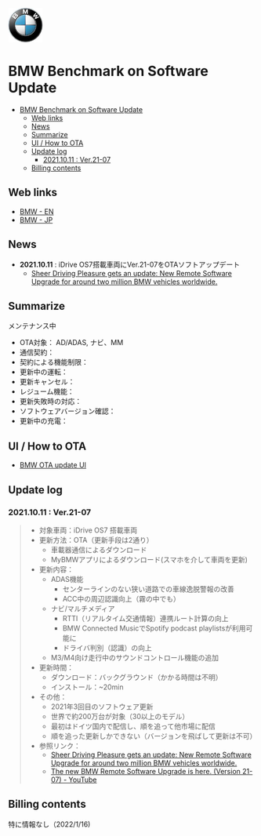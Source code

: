 [<img src="./image/BMW-icon.png" width=70px>](https://www.bmw.com/en/index.html)

# BMW Benchmark on Software Update 



<!-- @import "[TOC]" {cmd="toc" depthFrom=1 depthTo=6 orderedList=false} -->

<!-- code_chunk_output -->

- [BMW Benchmark on Software Update](#bmw-benchmark-on-software-update)
  - [Web links](#web-links)
  - [News](#news)
  - [Summarize](#summarize)
  - [UI / How to OTA](#ui--how-to-ota)
  - [Update log](#update-log)
    - [2021.10.11 : Ver.21-07](#20211011--ver21-07)
  - [Billing contents](#billing-contents)

<!-- /code_chunk_output -->



## Web links

- [BMW - EN](https://www.bmw.com/en/index.html)  
- [BMW - JP](https://www.bmw.co.jp/ja/index.html)


## News

- **2021.10.11** : iDrive OS7搭載車両にVer.21-07をOTAソフトアップデート
  - [Sheer Driving Pleasure gets an update: New Remote Software Upgrade for around two million BMW vehicles worldwide.](https://www.press.bmwgroup.com/global/article/detail/T0348312EN/sheer-driving-pleasure-gets-an-update:-new-remote-software-upgrade-for-around-two-million-bmw-vehicles-worldwide?language=en)


## Summarize

メンテナンス中

- OTA対象： AD/ADAS, ナビ、MM
- 通信契約：
- 契約による機能制限：
- 更新中の運転：
- 更新キャンセル：
- レジューム機能：
- 更新失敗時の対応：
- ソフトウェアバージョン確認：
- 更新中の充電：

## UI / How to OTA

- [BMW OTA update UI](BMW-UI.md)

## Update log
  
### 2021.10.11 : Ver.21-07

> - 対象車両：iDrive OS7 搭載車両
> - 更新方法：OTA（更新手段は2通り）
>   - 車載器通信によるダウンロード
>   - MyBMWアプリによるダウンロード(スマホを介して車両を更新)
> - 更新内容：
>   - ADAS機能
>     - センターラインのない狭い道路での車線逸脱警報の改善
>     - ACC中の周辺認識向上（霧の中でも）
>   - ナビ/マルチメディア
>     - RTTI（リアルタイム交通情報）連携ルート計算の向上
>     - BMW Connected MusicでSpotify podcast playlistsが利用可能に
>     - ドライバ判別（認識）の向上
>   - M3/M4向け走行中のサウンドコントロール機能の追加
> - 更新時間：
>   - ダウンロード：バックグラウンド（かかる時間は不明）
>   - インストール：~20min
> - その他：
>   - 2021年3回目のソフトウェア更新
>   - 世界で約200万台が対象（30以上のモデル）
>   - 最初はドイツ国内で配信し、順を追って他市場に配信
>   - 順を追った更新しかできない（バージョンを飛ばして更新は不可）
> - 参照リンク：
>   - [Sheer Driving Pleasure gets an update: New Remote Software Upgrade for around two million BMW vehicles worldwide.](https://www.press.bmwgroup.com/global/article/detail/T0348312EN/sheer-driving-pleasure-gets-an-update:-new-remote-software-upgrade-for-around-two-million-bmw-vehicles-worldwide?language=en)
>   - [The new BMW Remote Software Upgrade is here. (Version 21-07) - YouTube](https://www.youtube.com/watch?v=pnKLdsrBcEY)

## Billing contents

特に情報なし（2022/1/16)

